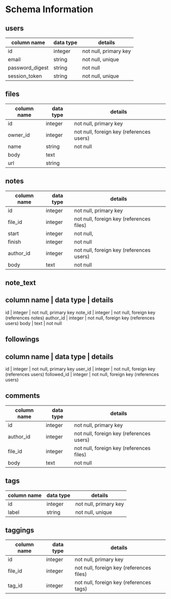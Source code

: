 # Schema Information

## users
column name     | data type | details
----------------|-----------|-----------------------
id              | integer   | not null, primary key
email           | string    | not null, unique
password_digest | string    | not null
session_token   | string    | not null, unique

## files
column name | data type | details
------------|-----------|-----------------------
id          | integer   | not null, primary key
owner_id    | integer   | not null, foreign key (references users)
name        | string    | not null
body        | text      |
url         | string    |

## notes
column name | data type | details
------------|-----------|-----------------------
id          | integer   | not null, primary key
file_id     | integer   | not null, foreign key (references files)
start       | integer   | not null,
finish      | integer   | not null
author_id   | integer   | not null, foreign key (references users)
body        | text      | not null

## note_text
column name | data type | details
----------------------------------------
id          | integer   | not null, primary key
note_id     | integer   | not null, foreign key (references notes)
author_id   | integer   | not null, foreign key (references users)
body        | text      | not null

## followings
column name | data type | details
------------------------------------------------
id          | integer   | not null, primary key
user_id     | integer   | not null, foreign key (references users)
followed_id | integer   | not null, foreign key (references users)

## comments
column name | data type | details
------------|-----------|-----------------------
id          | integer   | not null, primary key
author_id   | integer   | not null, foreign key (references users)
file_id     | integer   | not null, foreign key (references files)
body        | text      | not null

## tags
column name | data type | details
------------|-----------|-----------------------
id          | integer   | not null, primary key
label       | string    | not null, unique

## taggings
column name | data type | details
------------|-----------|-----------------------
id          | integer   | not null, primary key
file_id     | integer   | not null, foreign key (references files)
tag_id      | integer   | not null, foreign key (references tags)
